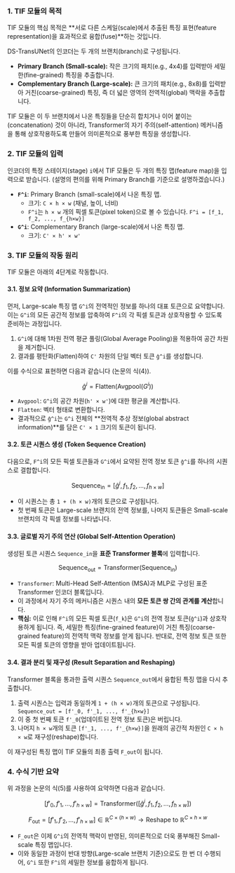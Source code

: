 ### 1. TIF 모듈의 목적

TIF 모듈의 핵심 목적은 **서로 다른 스케일(scale)에서 추출된 특징 표현(feature representation)을 효과적으로 융합(fuse)**하는 것입니다.

DS-TransUNet의 인코더는 두 개의 브랜치(branch)로 구성됩니다.
*   **Primary Branch (Small-scale):** 작은 크기의 패치(e.g., 4x4)를 입력받아 세밀한(fine-grained) 특징을 추출합니다.
*   **Complementary Branch (Large-scale):** 큰 크기의 패치(e.g., 8x8)를 입력받아 거친(coarse-grained) 특징, 즉 더 넓은 영역의 전역적(global) 맥락을 추출합니다.

TIF 모듈은 이 두 브랜치에서 나온 특징들을 단순히 합치거나 이어 붙이는(concatenation) 것이 아니라, Transformer의 자기 주의(self-attention) 메커니즘을 통해 상호작용하도록 만들어 의미론적으로 풍부한 특징을 생성합니다.

### 2. TIF 모듈의 입력

인코더의 특정 스테이지(stage) `i`에서 TIF 모듈은 두 개의 특징 맵(feature map)을 입력으로 받습니다. (설명의 편의를 위해 Primary Branch를 기준으로 설명하겠습니다.)

*   **`F^i`**: Primary Branch (small-scale)에서 나온 특징 맵.
    *   크기: `C × h × w` (채널, 높이, 너비)
    *   `F^i`는 `h × w` 개의 픽셀 토큰(pixel token)으로 볼 수 있습니다. `F^i = [f_1, f_2, ..., f_{h×w}]`
*   **`G^i`**: Complementary Branch (large-scale)에서 나온 특징 맵.
    *   크기: `C' × h' × w'`

### 3. TIF 모듈의 작동 원리

TIF 모듈은 아래의 4단계로 작동합니다.

#### 3.1. 정보 요약 (Information Summarization)

먼저, Large-scale 특징 맵 `G^i`의 전역적인 정보를 하나의 대표 토큰으로 요약합니다. 이는 `G^i`의 모든 공간적 정보를 압축하여 `F^i`의 각 픽셀 토큰과 상호작용할 수 있도록 준비하는 과정입니다.

1.  `G^i`에 대해 1차원 전역 평균 풀링(Global Average Pooling)을 적용하여 공간 차원을 제거합니다.
2.  결과를 평탄화(Flatten)하여 `C'` 차원의 단일 벡터 토큰 `ĝ^i`를 생성합니다.

이를 수식으로 표현하면 다음과 같습니다 (논문의 식(4)).

$$
\hat{g}^i = \text{Flatten}(\text{Avgpool}(G^i))
$$

*   `Avgpool`: `G^i`의 공간 차원(`h' × w'`)에 대한 평균을 계산합니다.
*   `Flatten`: 벡터 형태로 변환합니다.
*   결과적으로 `ĝ^i`는 `G^i` 전체의 **전역적 추상 정보(global abstract information)**를 담은 `C' × 1` 크기의 토큰이 됩니다.

#### 3.2. 토큰 시퀀스 생성 (Token Sequence Creation)

다음으로, `F^i`의 모든 픽셀 토큰들과 `G^i`에서 요약된 전역 정보 토큰 `ĝ^i`를 하나의 시퀀스로 결합합니다.

$$
\text{Sequence}_{\text{in}} = [\hat{g}^i, f_1, f_2, \dots, f_{h \times w}]
$$

*   이 시퀀스는 총 `1 + (h × w)`개의 토큰으로 구성됩니다.
*   첫 번째 토큰은 Large-scale 브랜치의 전역 정보를, 나머지 토큰들은 Small-scale 브랜치의 각 픽셀 정보를 나타냅니다.

#### 3.3. 글로벌 자기 주의 연산 (Global Self-Attention Operation)

생성된 토큰 시퀀스 `Sequence_in`을 **표준 Transformer 블록**에 입력합니다.

$$
\text{Sequence}_{\text{out}} = \text{Transformer}(\text{Sequence}_{\text{in}})
$$

*   `Transformer`: Multi-Head Self-Attention (MSA)과 MLP로 구성된 표준 Transformer 인코더 블록입니다.
*   이 과정에서 자기 주의 메커니즘은 시퀀스 내의 **모든 토큰 쌍 간의 관계를 계산**합니다.
*   **핵심:** 이로 인해 `F^i`의 모든 픽셀 토큰(`f_k`)은 `G^i`의 전역 정보 토큰(`ĝ^i`)과 상호작용하게 됩니다. 즉, 세밀한 특징(fine-grained feature)이 거친 특징(coarse-grained feature)의 전역적 맥락 정보를 얻게 됩니다. 반대로, 전역 정보 토큰 또한 모든 픽셀 토큰의 영향을 받아 업데이트됩니다.

#### 3.4. 결과 분리 및 재구성 (Result Separation and Reshaping)

Transformer 블록을 통과한 출력 시퀀스 `Sequence_out`에서 융합된 특징 맵을 다시 추출합니다.

1.  출력 시퀀스는 입력과 동일하게 `1 + (h × w)`개의 토큰으로 구성됩니다. `Sequence_out = [f'_0, f'_1, ..., f'_{h×w}]`
2.  이 중 첫 번째 토큰 `f'_0`(업데이트된 전역 정보 토큰)은 버립니다.
3.  나머지 `h × w`개의 토큰 `[f'_1, ..., f'_{h×w}]`을 원래의 공간적 차원인 `C × h × w`로 재구성(reshape)합니다.

이 재구성된 특징 맵이 TIF 모듈의 최종 출력 `F_out`이 됩니다.

### 4. 수식 기반 요약

위 과정을 논문의 식(5)를 사용하여 요약하면 다음과 같습니다.

$$
[f'_0, f'_1, \dots, f'_{h \times w}] = \text{Transformer}([\hat{g}^i, f_1, f_2, \dots, f_{h \times w}])
$$

$$
F_{\text{out}} = [f'_1, f'_2, \dots, f'_{h \times w}] \in \mathbb{R}^{C \times (h \times w)} \rightarrow \text{Reshape to } \mathbb{R}^{C \times h \times w}
$$

*   `F_out`은 이제 `G^i`의 전역적 맥락이 반영된, 의미론적으로 더욱 풍부해진 Small-scale 특징 맵입니다.
*   이와 동일한 과정이 반대 방향(Large-scale 브랜치 기준)으로도 한 번 더 수행되어, `G^i` 또한 `F^i`의 세밀한 정보를 융합하게 됩니다.
